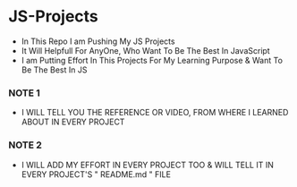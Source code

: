 
# JS-Projects

- In This Repo I am Pushing My JS Projects
- It Will Helpfull For AnyOne, Who Want To Be The Best In JavaScript
- I am Putting Effort In This Projects For My Learning Purpose & Want To Be The Best In JS

### NOTE 1
- I WILL TELL YOU THE REFERENCE OR VIDEO, FROM WHERE I LEARNED ABOUT IN EVERY PROJECT

### NOTE 2
- I WILL ADD MY EFFORT IN EVERY PROJECT TOO & WILL TELL IT IN EVERY PROJECT'S  " README.md " FILE
